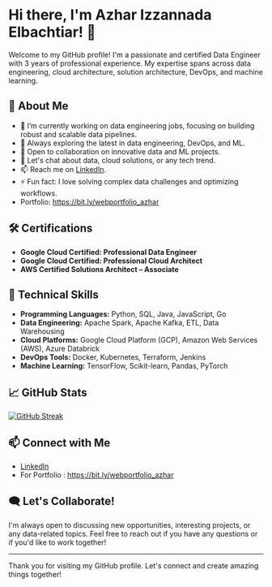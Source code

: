 # Hi there, I'm Azhar Izzannada Elbachtiar! 👋

Welcome to my GitHub profile! I'm a passionate and certified Data Engineer with 3 years of professional experience. My expertise spans across data engineering, cloud architecture, solution architecture, DevOps, and machine learning.

## 🚀 About Me

- 🔭 I’m currently working on data engineering jobs, focusing on building robust and scalable data pipelines.
- 🚀 Always exploring the latest in data engineering, DevOps, and ML.
- 🤝 Open to collaboration on innovative data and ML projects.
- 💬 Let's chat about data, cloud solutions, or any tech trend.
- 📫 Reach me on [LinkedIn](https://www.linkedin.com/in/azharizz/).
- ⚡ Fun fact: I love solving complex data challenges and optimizing workflows.
- Portfolio: https://bit.ly/webportfolio_azhar

## 🛠️ Certifications

- **Google Cloud Certified: Professional Data Engineer**
- **Google Cloud Certified: Professional Cloud Architect**
- **AWS Certified Solutions Architect – Associate**

## 💼 Technical Skills

- **Programming Languages:** Python, SQL, Java, JavaScript, Go
- **Data Engineering:** Apache Spark, Apache Kafka, ETL, Data Warehousing
- **Cloud Platforms:** Google Cloud Platform (GCP), Amazon Web Services (AWS), Azure Databrick
- **DevOps Tools:** Docker, Kubernetes, Terraform, Jenkins
- **Machine Learning:** TensorFlow, Scikit-learn, Pandas, PyTorch

## 📈 GitHub Stats 

[![GitHub Streak](https://streak-stats.demolab.com?user=azharizz&theme=sunset-gradient)](https://git.io/streak-stats)


## 📫 Connect with Me

- [LinkedIn](https://www.linkedin.com/in/azharizz/)
- For Portfolio : https://bit.ly/webportfolio_azhar

## 🗨️ Let's Collaborate!

I'm always open to discussing new opportunities, interesting projects, or any data-related topics. Feel free to reach out if you have any questions or if you'd like to work together!

---

Thank you for visiting my GitHub profile. Let's connect and create amazing things together!
